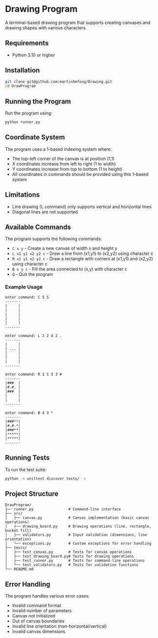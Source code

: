 # Drawing Program

A terminal-based drawing program that supports creating canvases and drawing shapes with various characters.

## Requirements

- Python 3.10 or higher

## Installation

```bash
git clone git@github.com:martinhmfong/Drawing.git
cd DrawProgram
```

## Running the Program

Run the program using:
```bash
python runner.py
```

## Coordinate System

The program uses a 1-based indexing system where:
- The top-left corner of the canvas is at position (1,1)
- X coordinates increase from left to right (1 to width)
- Y coordinates increase from top to bottom (1 to height)
- All coordinates in commands should be provided using this 1-based system

## Limitations

- Line drawing (L command) only supports vertical and horizontal lines
- Diagonal lines are not supported

## Available Commands

The program supports the following commands:

- `C x y` - Create a new canvas of width x and height y
- `L x1 y1 x2 y2 c` - Draw a line from (x1,y1) to (x2,y2) using character c
- `R x1 y1 x2 y2 c` - Draw a rectangle with corners at (x1,y1) and (x2,y2) using character c
- `B x y c` - Fill the area connected to (x,y) with character c
- `Q` - Quit the program

### Example Usage

```
enter command: C 5 5
-------
|     |
|     |
|     |
|     |
|     |
-------

enter command: L 2 2 4 2 .
-------
|     |
| ... |
|     |
|     |
|     |
-------

enter command: R 1 1 3 3 #
-------
|###  |
|#.#. |
|###  |
|     |
|     |
-------

enter command: B 4 3 *
-------
|###**|
|#.#.*|
|###**|
|*****|
|*****|
-------
```

## Running Tests

To run the test suite:
```bash
python -m unittest discover tests/ -v
```

## Project Structure

```
DrawProgram/
├── runner.py                # Command-line interface
├── src/
│   ├── canvas.py            # Canvas implementation (basic canvas operations)
│   ├── drawing_board.py     # Drawing operations (line, rectangle, bucket fill)
│   ├── validators.py        # Input validation (dimensions, line orientation)
│   └── exceptions.py        # Custom exceptions for error handling
├── tests/
│   ├── test_canvas.py       # Tests for canvas operations
│   ├── test_drawing_board.py# Tests for drawing operations
│   ├── test_runner.py       # Tests for command-line operations
│   └── test_validators.py   # Tests for validation functions
└── README.md
```

## Error Handling

The program handles various error cases:
- Invalid command format
- Invalid number of parameters
- Canvas not initialized
- Out of canvas boundaries
- Invalid line orientation (non-horizontal/vertical)
- Invalid canvas dimensions
